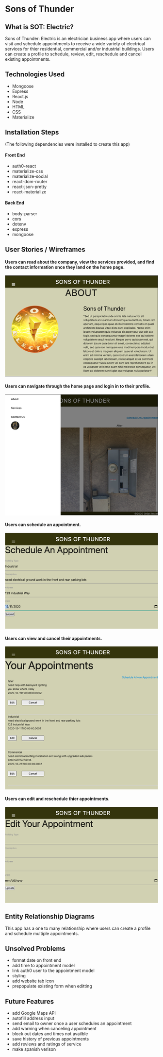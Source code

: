 # Sons of Thunder

## What is SOT: Electric?

Sons of Thunder: Electric is an electrician business app where users can visit and schedule appointments to receive a wide variety of electrical services for thier residential, commercial and/or industrial buildings. Users can create a profile to schedule, review, edit, reschedule and cancel existing appointments.

## Technologies Used
* Mongoose
* Express
* React.js
* Node
* HTML
* CSS
* Materialize

## Installation Steps
(The following dependencies were installed to create this app)
#### Front End
* auth0-react
* materialize-css
* materialize-social
* react-dom-router
* react-json-pretty
* react-materialize

#### Back End 
* body-parser
* cors
* dotenv
* express
* mongoose

## User Stories / Wireframes
#### Users can read about the company, view the services provided, and find the contact information once they land on the home page.
![home](src/images/home_page.png)
#### Users can navigate through the home page and login in to their profile.
![navbar](src/images/navbar.png)
#### Users can schedule an appointment.
![schedule](src/images/schedule.png)
#### Users can view and cancel their appointments.
![manage](src/images/manage.png)
#### Users can edit and reschedule thier appointments.
![edit](src/images/edit_reschedule.png)

## Entity Relationship Diagrams
This app has a one to many relationship where users can create a profile and schedule multiple appointments.

## Unsolved Problems
* format date on front end
* add time to appointment model
* link auth0 user to the appointment model
* styling
* add website tab icon
* prepopulate existing form when editting

## Future Features
* add Google Maps API
* autofill address input
* send email to owner once a user schedules an appointment
* add warning when canceling appointment
* block out dates and times not availble
* save history of previous appointments
* add reviews and ratings of service
* make spanish verison